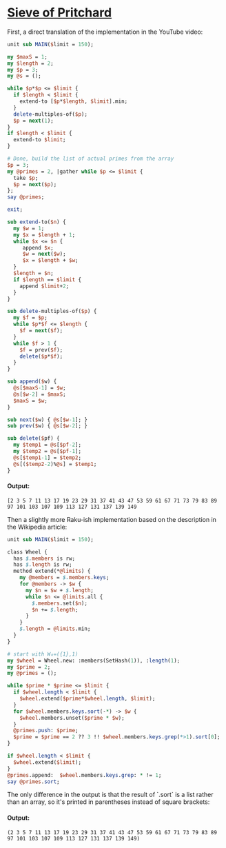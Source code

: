 [1]: https://rosettacode.org/wiki/Sieve_of_Pritchard

# [Sieve of Pritchard][1]

First, a direct translation of the implementation in the YouTube video:

```perl
unit sub MAIN($limit = 150);

my $maxS = 1;
my $length = 2;
my $p = 3;
my @s = ();

while $p*$p <= $limit {
  if $length < $limit {
    extend-to [$p*$length, $limit].min;
  }
  delete-multiples-of($p);
  $p = next(1);
}
if $length < $limit {
  extend-to $limit;
}

# Done, build the list of actual primes from the array
$p = 3;
my @primes = 2, |gather while $p <= $limit {
  take $p;
  $p = next($p);
};
say @primes;

exit;

sub extend-to($n) {
  my $w = 1;
  my $x = $length + 1;
  while $x <= $n {
     append $x;
     $w = next($w);
     $x = $length + $w;
  }
  $length = $n;
  if $length == $limit {
    append $limit+2;
  }
}

sub delete-multiples-of($p) {
  my $f = $p;
  while $p*$f <= $length {
    $f = next($f);
  }
  while $f > 1 {
    $f = prev($f);
    delete($p*$f);
  }
}

sub append($w) {
  @s[$maxS-1] = $w;
  @s[$w-2] = $maxS;
  $maxS = $w;
}

sub next($w) { @s[$w-1]; }
sub prev($w) { @s[$w-2]; }

sub delete($pf) {
  my $temp1 = @s[$pf-2];
  my $temp2 = @s[$pf-1];
  @s[$temp1-1] = $temp2;
  @s[($temp2-2)%@s] = $temp1;
}
```

#### Output:
```
[2 3 5 7 11 13 17 19 23 29 31 37 41 43 47 53 59 61 67 71 73 79 83 89 97 101 103 107 109 113 127 131 137 139 149
```


Then a slightly more Raku-ish implementation based on the description in the Wikipedia article:

```perl
unit sub MAIN($limit = 150);

class Wheel {
  has $.members is rw;
  has $.length is rw;
  method extend(*@limits) {
    my @members = $.members.keys;
    for @members -> $w {
      my $n = $w + $.length;
      while $n <= @limits.all {
        $.members.set($n);
        $n += $.length;
      }
    }
    $.length = @limits.min;
  }
}

# start with W₀=({1},1)
my $wheel = Wheel.new: :members(SetHash(1)), :length(1);
my $prime = 2;
my @primes = ();

while $prime * $prime <= $limit {
  if $wheel.length < $limit {
    $wheel.extend($prime*$wheel.length, $limit);
  }
  for $wheel.members.keys.sort(-*) -> $w {
    $wheel.members.unset($prime * $w);
  }
  @primes.push: $prime;
  $prime = $prime == 2 ?? 3 !! $wheel.members.keys.grep(*>1).sort[0];
}

if $wheel.length < $limit {
  $wheel.extend($limit);
}
@primes.append:  $wheel.members.keys.grep: * != 1;
say @primes.sort;
```


The only difference in the output is that the result of \`.sort\` is a list rather than an array, so it's printed in parentheses instead of square brackets:


#### Output:
```
(2 3 5 7 11 13 17 19 23 29 31 37 41 43 47 53 59 61 67 71 73 79 83 89 97 101 103 107 109 113 127 131 137 139 149)
```
